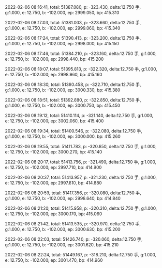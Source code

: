 2022-02-06 08:16:41, total: 51387.080, p: -323.430, delta:12.750 手, g:1.000, e: 12.750, b: -102.000, ep: 2999.050, bp: 415.310

2022-02-06 08:17:03, total: 51381.003, p: -323.660, delta:12.750 手, g:1.000, e: 12.750, b: -102.000, ep: 2999.060, bp: 415.340

2022-02-06 08:17:24, total: 51390.413, p: -323.200, delta:12.750 手, g:1.000, e: 12.750, b: -102.000, ep: 2998.000, bp: 415.150

2022-02-06 08:17:46, total: 51384.210, p: -323.160, delta:12.750 手, g:1.000, e: 12.750, b: -102.000, ep: 2998.440, bp: 415.200

2022-02-06 08:18:07, total: 51395.813, p: -322.320, delta:12.750 手, g:1.000, e: 12.750, b: -102.000, ep: 2998.960, bp: 415.160

2022-02-06 08:18:30, total: 51390.458, p: -322.710, delta:12.750 手, g:1.000, e: 12.750, b: -102.000, ep: 3000.330, bp: 415.380

2022-02-06 08:18:51, total: 51392.880, p: -322.850, delta:12.750 手, g:1.000, e: 12.750, b: -102.000, ep: 3000.750, bp: 415.450

2022-02-06 08:19:12, total: 51410.114, p: -321.140, delta:12.750 手, g:1.000, e: 12.750, b: -102.000, ep: 3002.060, bp: 415.400

2022-02-06 08:19:34, total: 51400.546, p: -322.080, delta:12.750 手, g:1.000, e: 12.750, b: -102.000, ep: 3000.000, bp: 415.260

2022-02-06 08:19:55, total: 51411.783, p: -320.850, delta:12.750 手, g:1.000, e: 12.750, b: -102.000, ep: 3000.270, bp: 415.140

2022-02-06 08:20:17, total: 51413.756, p: -321.490, delta:12.750 手, g:1.000, e: 12.750, b: -102.000, ep: 2997.710, bp: 414.900

2022-02-06 08:20:37, total: 51413.957, p: -321.230, delta:12.750 手, g:1.000, e: 12.750, b: -102.000, ep: 2997.810, bp: 414.880

2022-02-06 08:20:59, total: 51417.356, p: -320.080, delta:12.750 手, g:1.000, e: 12.750, b: -102.000, ep: 2998.640, bp: 414.840

2022-02-06 08:21:20, total: 51415.958, p: -320.310, delta:12.750 手, g:1.000, e: 12.750, b: -102.000, ep: 3000.170, bp: 415.060

2022-02-06 08:21:42, total: 51413.535, p: -320.970, delta:12.750 手, g:1.000, e: 12.750, b: -102.000, ep: 3000.630, bp: 415.200

2022-02-06 08:22:03, total: 51426.740, p: -320.060, delta:12.750 手, g:1.000, e: 12.750, b: -102.000, ep: 3001.620, bp: 415.210

2022-02-06 08:22:24, total: 51449.167, p: -318.210, delta:12.750 手, g:1.000, e: 12.750, b: -102.000, ep: 3001.470, bp: 414.960